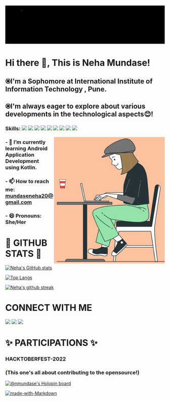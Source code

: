 
![](https://github.com/neha-mundase20/GIPHY/blob/main/ezgif.com-gif-maker.gif)

<p align="center">
  
#  **Hi there 👋, This is Neha Mundase!**
  
</p>


## ⦿I'm a Sophomore at International Institute of Information Technology , Pune.

## ⦿I'm always eager to explore about various developments in the technological aspects😊!

### Skills: ![](https://img.shields.io/badge/C-00599C?style=for-the-badge&logo=c&logoColor=white)   ![](https://img.shields.io/badge/C%2B%2B-00599C?style=for-the-badge&logo=c%2B%2B&logoColor=white)  ![](https://img.shields.io/badge/java-%23ED8B00.svg?style=for-the-badge&logo=java&logoColor=white) ![](https://img.shields.io/badge/Python-FFD43B?style=for-the-badge&logo=python&logoColor=blue)  ![](https://img.shields.io/badge/Kotlin-0095D5?&style=for-the-badge&logo=kotlin&logoColor=white)  ![](https://img.shields.io/badge/Android-3DDC84?style=for-the-badge&logo=android&logoColor=white) ![](https://img.shields.io/badge/GIT-E44C30?style=for-the-badge&logo=git&logoColor=white)  ![](https://img.shields.io/badge/GitHub-100000?style=for-the-badge&logo=github&logoColor=white) ![](https://img.shields.io/badge/Canva-%2300C4CC.svg?&style=for-the-badge&logo=Canva&logoColor=white)



<img align="right" width="350" height="400" src="https://github.com/neha-mundase20/GIPHY/blob/main/ezgif.com-gif-maker_programming.gif">



### - 🌱 I’m currently learning Android Application Development using Kotlin. 
### - 📫 How to reach me: mundaseneha20@gmail.com 
### - 😄 Pronouns: She/Her 

# 🚩  GITHUB STATS  🚩

[![Neha's GitHub stats](https://github-readme-stats.vercel.app/api?username=neha-mundase20&theme=codeSTACKr&show_icons=true)](https://github.com/anuraghazra/github-readme-stats)

[![Top Langs](https://github-readme-stats.vercel.app/api/top-langs/?username=neha-mundase20&theme=codeSTACKr&show_icons=true)](https://github.com/neha-mundase20/github-readme-stats)

[![Neha's github streak](https://github-readme-streak-stats.herokuapp.com/?user=neha-mundase20&theme=blue-green)](https://github.com/neha-mundase20/github-readme-streak-stats)

# CONNECT WITH ME  
[![](https://img.shields.io/badge/Gmail-D14836?style=for-the-badge&logo=gmail&logoColor=white)][1] 
[![](https://img.shields.io/badge/GitHub-100000?style=for-the-badge&logo=github&logoColor=white)][2]
[![](https://img.shields.io/badge/LinkedIn-0077B5?style=for-the-badge&logo=linkedin&logoColor=white)][3]

[1]: https://mail.google.com/
[2]: https://github.com/neha-mundase20
[3]: https://www.linkedin.com/in/neha-mundase-2387a4229




# ✨  PARTICIPATIONS  ✨

### HACKTOBERFEST-2022
### (This one's all about contributing to the opensource!)

[![@nmundase's Holopin board](https://holopin.me/nmundase)](https://holopin.io/@nmundase)


[![made-with-Markdown](https://img.shields.io/badge/Made%20with-Markdown-1f425f.svg)](http://commonmark.org)
